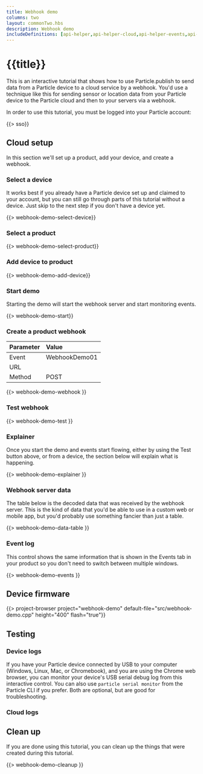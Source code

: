 ```yaml
---
title: Webhook demo
columns: two
layout: commonTwo.hbs
description: Webhook demo
includeDefinitions: [api-helper,api-helper-cloud,api-helper-events,api-helper-extras,api-helper-projects,webhook-demo,zip]
---
```


# {{title}}

This is an interactive tutorial that shows how to use Particle.publish to send data from a Particle device to a cloud service by a webhook. You'd use a technique like this for sending sensor or location data from your Particle device to the Particle cloud and then to your servers via a webhook.


In order to use this tutorial, you must be logged into your Particle account:

{{> sso}}

## Cloud setup

In this section we'll set up a product, add your device, and create a webhook.

### Select a device

It works best if you already have a Particle device set up and claimed to your account, but you can still go through parts of this tutorial without a device. Just skip to the next step if you don't have a device yet.

{{> webhook-demo-select-device}}


### Select a product

{{> webhook-demo-select-product}}

### Add device to product

{{> webhook-demo-add-device}}

### Start demo

Starting the demo will start the webhook server and start monitoring events.

{{> webhook-demo-start}}


### Create a product webhook

| Parameter | Value | 
| :--- | :--- |
| Event | WebhookDemo01 |
| URL | <span class="webhookUrlSpan"></span> |
| Method | POST |


{{> webhook-demo-webhook }}




### Test webhook

{{> webhook-demo-test }}


### Explainer 

Once you start the demo and events start flowing, either by using the Test button above, or from a device, the section below will explain what is happening.

{{> webhook-demo-explainer }}


### Webhook server data

The table below is the decoded data that was received by the webhook server. This is the kind of data that you'd be able to use in a custom web or mobile app, but you'd probably use something fancier than just a table.

{{> webhook-demo-data-table }}


### Event log

This control shows the same information that is shown in the Events tab in your product so you don't need to switch between multiple windows.

{{> webhook-demo-events }}


## Device firmware

{{> project-browser project="webhook-demo" default-file="src/webhook-demo.cpp" height="400" flash="true"}}




## Testing

### Device logs

If you have your Particle device connected by USB to your computer (Windows, Linux, Mac, or Chromebook), and you are using the Chrome web browser, you can monitor your device's USB serial debug log from this interactive control. You can also use `particle serial monitor` from the Particle CLI if you prefer. Both are optional, but are good for troubleshooting.


### Cloud logs


## Clean up

If you are done using this tutorial, you can clean up the things that were created during this tutorial.

{{> webhook-demo-cleanup }}


